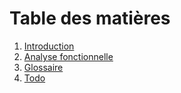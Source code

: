 # Table des matières #
1. [Introduction](./1-introduction.md)
1. [Analyse fonctionnelle](./2-analyse-fonctionnelle.md)
1. [Glossaire](./98-glossaire.md)
1. [Todo](./99-Todo.md)